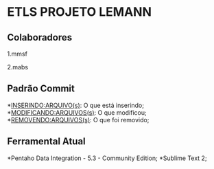 ETLS PROJETO LEMANN
===================

Colaboradores
-------------
1.mmsf

2.mabs


Padrão Commit
--------------
*<INSERINDO:ARQUIVO(s)>: O que está inserindo;
*<MODIFICANDO:ARQUIVOS(s)>: O que modificou;
*<REMOVENDO:ARQUIVOS(s)>: O que foi removido;


Ferramental Atual
------------------
*Pentaho Data Integration - 5.3 - Community Edition;
*Sublime Text 2;
